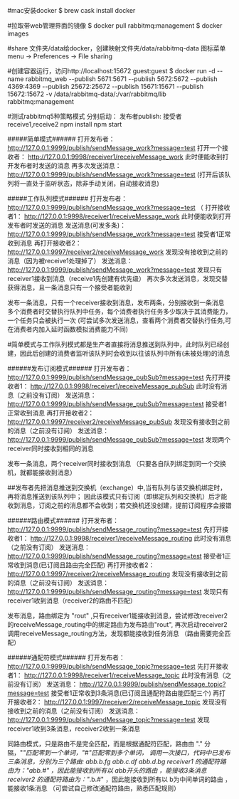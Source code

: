 #mac安装docker
$ brew cask install docker


#拉取带web管理界面的镜像
$ docker pull rabbitmq:management
$ docker images


#share 文件夹/data给docker，创建映射文件夹/data/rabbitmq-data
图标菜单menu -> Preferences -> File sharing

#创建容器运行，访问http://localhost:15672   guest:guest
$ docker run -d --name rabbitmq_web  --publish 5671:5671 --publish 5672:5672 --publish 4369:4369 --publish 25672:25672 --publish 15671:15671 --publish 15672:15672 -v /data/rabbitmq-data/:/var/rabbitmq/lib rabbitmq:management



#测试rabbitmq5种策略模式
分别启动：
发布者publish:
接受者receive1,receive2
npm install
npm start


#####简单模式######
打开发布者： http://127.0.0.1:9999/publish/sendMessage_work?message=test
打开一个接收者：  http://127.0.0.1:9998/receiver1/receiveMessage_work
此时便能收到打开发布者时发送的消息
再多次发送消息：   http://127.0.0.1:9999/publish/sendMessage_work?message=test
(打开后该队列将一直处于监听状态，除非手动关闭，自动接收消息)


#####工作队列模式######
打开发布者： http://127.0.0.1:9999/publish/sendMessage_work?message=test  （
打开接收者1：  http://127.0.0.1:9998/receiver1/receiveMessage_work
此时便能收到打开发布者时发送的消息
发送消息(可发多条)：   http://127.0.0.1:9999/publish/sendMessage_work?message=test
接受者1正常收到消息
再打开接收者2：http://127.0.0.1:9997/receiver2/receiveMessage_work
发现没有接收到之前的消息（因为被receive1处理掉了）
发送消息：   http://127.0.0.1:9999/publish/sendMessage_work?message=test
发现只有receiver1接收到消息（receive1先创建有优先级）
再次多次发送消息，发现交替获得消息，且一条消息只有一个接受者能收到

发布一条消息，只有一个receiver接收到消息，发布两条，分别接收到一条消息
多个消费者时交替执行队列中任务，每个消费者执行任务多少取决于其消费能力，一个任务只会被执行一次
(可尝试多次发送消息，查看两个消费者交替执行任务,可在消费者内加入延时函数模拟消费能力不同)

#简单模式与工作队列模式都是生产者直接将消息推送到队列中，此时队列已经创建，因此后创建的消费者监听该队列时会收到以往该队列中所有(未被处理)的消息


######发布订阅模式######
打开发布者： http://127.0.0.1:9999/publish/sendMessage_pubSub?message=test
先打开接收者1：  http://127.0.0.1:9998/receiver1/receiveMessage_pubSub
此时没有消息（之前没有订阅）
发送消息：   http://127.0.0.1:9999/publish/sendMessage_pubSub?message=test
接受者1正常收到消息
再打开接收者2：  http://127.0.0.1:9997/receiver2/receiveMessage_pubSub
发现没有接收到之前的消息（之前没有订阅）
发送消息：   http://127.0.0.1:9999/publish/sendMessage_pubSub?message=test
发现两个receiver同时接收到相同的消息

发布一条消息，两个receiver同时接收到消息
（只要各自队列绑定到同一个交换机，就都能接收到消息）

##发布者先把消息推送到交换机（exchange）中,当有队列与该交换机绑定时，再将消息推送到该队列中；
因此该模式只有订阅（即绑定队列和交换机）后才能收到消息，订阅之前的消息都不会收到；若交换机还没创建，提前订阅程序会报错


######路由模式######
打开发布者： http://127.0.0.1:9999/publish/sendMessage_routing?message=test
先打开接收者1：  http://127.0.0.1:9998/receiver1/receiveMessage_routing
此时没有消息（之前没有订阅）
发送消息：   http://127.0.0.1:9999/publish/sendMessage_routing?message=test
接受者1正常收到消息(已订阅且路由完全匹配)
再打开接收者2：  http://127.0.0.1:9997/receiver2/receiveMessage_routing
发现没有接收到之前的消息（之前没有订阅）
发送消息：   http://127.0.0.1:9999/publish/sendMessage_routing?message=test
发现只有receiver1收到消息（receiver2的路由不匹配）

发布消息，路由绑定为 "rout"  ,只有receiver1能接收到消息，尝试修改receiver2的receiveMessage_routing中的绑定路由为发布路由"rout",
再次启动receiver2调用receiveMessage_routing方法，发现都能接收到任务消息
（路由需要完全匹配）



######通配符模式######
打开发布者： http://127.0.0.1:9999/publish/sendMessage_topic?message=test
先打开接收者1：  http://127.0.0.1:9998/receiver1/receiveMessage_topic
此时没有消息（之前没有订阅）
发送消息：   http://127.0.0.1:9999/publish/sendMessage_topic?message=test
接受者1正常收到3条消息(已订阅且通配符路由能匹配三个)
再打开接收者2：  http://127.0.0.1:9997/receiver2/receiveMessage_topic
发现没有接收到之前的消息（之前没有订阅）
发送消息：   http://127.0.0.1:9999/publish/sendMessage_topic?message=test
发现receiver1收到3条消息，receiver2收到一条消息

同路由模式，只是路由不是完全匹配，而是根据通配符匹配，路由由 "." 分隔，"*"匹配零到一个单词，"#"匹配零到多个单词，
调用一次接口，代码中已发布三条消息，分别为三个路由: abb.b.fg    abb.c.df   abb.d.bg
receiver1 的通配符路由为："abb.#"  ，因此能接收到所有以 abb开头的路由 ，能接收3条消息
receiver2 的通配符路由为："*.b.#"  ，因此能接收到所有以 b为中间单词的路由 ，能接收1条消息
（可尝试自己修改通配符路由，熟悉匹配规则）

